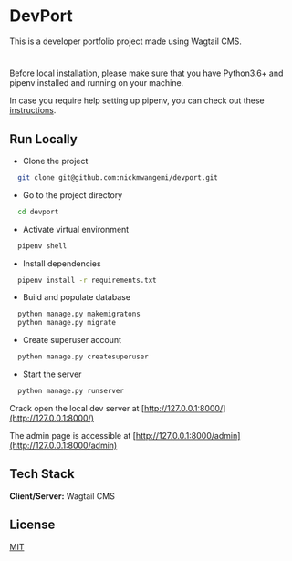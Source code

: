 # DevPort
This is a developer portfolio project made using Wagtail CMS.


#
Before local installation, please make sure that you have Python3.6+ and pipenv installed and running on your machine. 

In case you require help setting up pipenv, you can check out these [instructions](https://pipenv-fork.readthedocs.io/en/latest/install.html).
## Run Locally

- Clone the project

```bash
  git clone git@github.com:nickmwangemi/devport.git
```

- Go to the project directory

```bash
  cd devport
```


- Activate virtual environment

```bash
  pipenv shell
```

- Install dependencies

```bash
  pipenv install -r requirements.txt
```

- Build and populate database

```bash
  python manage.py makemigratons
  python manage.py migrate
```

- Create superuser account

```bash
  python manage.py createsuperuser
```

- Start the server

```bash
  python manage.py runserver
```

Crack open the local dev server at [http://127.0.0.1:8000/](http://127.0.0.1:8000/)

The admin page is accessible at [http://127.0.0.1:8000/admin](http://127.0.0.1:8000/admin)



## Tech Stack

**Client/Server:** Wagtail CMS



## License

[MIT](https://choosealicense.com/licenses/mit/)
